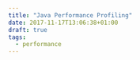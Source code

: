 ```yaml
---
title: "Java Performance Profiling"
date: 2017-11-17T13:06:38+01:00
draft: true
tags:
  - performance
---
```


